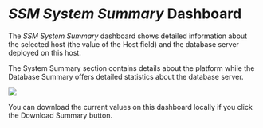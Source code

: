 # *SSM System Summary* Dashboard

The *SSM System Summary* dashboard shows detailed information about the selected host (the value of the Host field) and the database server deployed on this host.

The System Summary section contains details about the platform while the Database Summary offers detailed statistics about the database server.

![](_images/metrics-monitor.system-summary.png)

You can download the current values on this dashboard locally if you click the Download Summary button.

